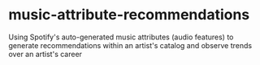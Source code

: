 # music-attribute-recommendations
Using Spotify's auto-generated music attributes (audio features) to generate recommendations within an artist's catalog and observe trends over an artist's career
